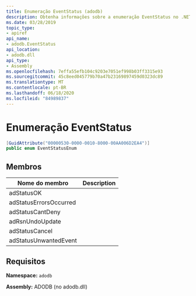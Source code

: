 ```yaml
---
title: Enumeração EventStatus (adodb)
description: Obtenha informações sobre a enumeração EventStatus no .NET. Essa enumeração está no namespace ADODB e no assembly ADODB (na biblioteca adodb.dll).
ms.date: 03/28/2019
topic_type:
- apiref
api_name:
- adodb.EventStatus
api_location:
- adodb.dll
api_type:
- Assembly
ms.openlocfilehash: 7effa55efb104c9203e7051ef998b03ff3315e93
ms.sourcegitcommit: 45c8eed045779b70a47b23169897459d0323dc89
ms.translationtype: MT
ms.contentlocale: pt-BR
ms.lasthandoff: 06/18/2020
ms.locfileid: "84989837"
---
```

# <a name="eventstatus-enumeration"></a>Enumeração EventStatus

```csharp
[GuidAttribute("00000530-0000-0010-8000-00AA006D2EA4")]
public enum EventStatusEnum
```

## <a name="members"></a>Membros

| Nome do membro  | Description  |
|---|---|
|adStatusOK  |   |
|adStatusErrorsOccurred  |   |
|adStatusCantDeny  |   |
|adRsnUndoUpdate  |   |
|adStatusCancel  |   |
|adStatusUnwantedEvent  |   |

## <a name="requirements"></a>Requisitos

**Namespace:** `adodb`

**Assembly:** ADODB (no adodb.dll)
